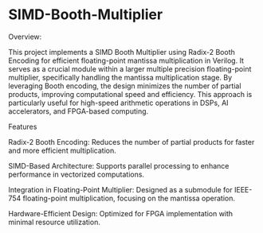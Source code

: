 # SIMD-Booth-Multiplier

Overview:

This project implements a SIMD Booth Multiplier using Radix-2 Booth Encoding for efficient floating-point mantissa multiplication in Verilog. It serves as a crucial module within a larger multiple precision floating-point multiplier, specifically handling the mantissa multiplication stage. By leveraging Booth encoding, the design minimizes the number of partial products, improving computational speed and efficiency. This approach is particularly useful for high-speed arithmetic operations in DSPs, AI accelerators, and FPGA-based computing.

Features

Radix-2 Booth Encoding: Reduces the number of partial products for faster and more efficient multiplication.

SIMD-Based Architecture: Supports parallel processing to enhance performance in vectorized computations.

Integration in Floating-Point Multiplier: Designed as a submodule for IEEE-754 floating-point multiplication, focusing on the mantissa operation.

Hardware-Efficient Design: Optimized for FPGA implementation with minimal resource utilization.
